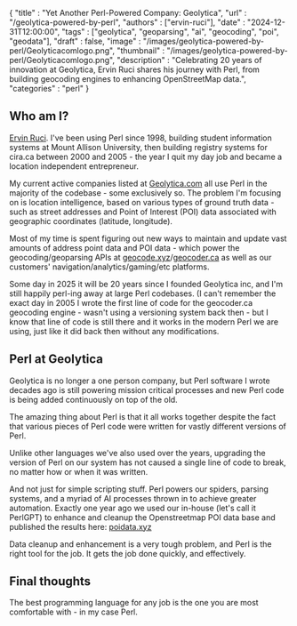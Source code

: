 {
    "title"       : "Yet Another Perl-Powered Company: Geolytica",
    "url"         : "/geolytica-powered-by-perl",
    "authors"     : ["ervin-ruci"],
    "date"        : "2024-12-31T12:00:00",
    "tags"        : ["geolytica", "geoparsing", "ai", "geocoding", "poi", "geodata"],
    "draft"       : false,
    "image"       : "/images/geolytica-powered-by-perl/Geolyticacomlogo.png",
    "thumbnail"   : "/images/geolytica-powered-by-perl/Geolyticacomlogo.png",
    "description" : "Celebrating 20 years of innovation at Geolytica, Ervin Ruci shares his journey with Perl, from building geocoding engines to enhancing OpenStreetMap data.",
    "categories"  : "perl"
}

## Who am I?

[Ervin Ruci](https://eruci.com). I've been using Perl since 1998, building
student information systems at Mount Allison University, then building registry
systems for cira.ca between 2000 and 2005 - the year I quit my day job and
became a location independent entrepreneur.

My current active companies listed at [Geolytica.com](https://geolytica.com)
all use Perl in the majority of the codebase - some exclusively so. The problem
I'm focusing on is location intelligence, based on various types of ground
truth data - such as street addresses and Point of Interest (POI) data
associated with geographic coordinates (latitude, longitude).

Most of my time is spent figuring out new ways to maintain and update vast
amounts of address point data and POI data - which power the
geocoding/geoparsing APIs at
[geocode.xyz](https://geocode.xyz)/[geocoder.ca](https://geocoder.ca) as well
as our customers' navigation/analytics/gaming/etc platforms.

Some day in 2025 it will be 20 years since I founded Geolytica inc, and I'm
still happily perl-ing away at large Perl codebases. (I can't remember the
exact day in 2005 I wrote the first line of code for the geocoder.ca geocoding
engine - wasn't using a versioning system back then - but I know that line of
code is still there and it works in the modern Perl we are using, just like it
did back then without any modifications.

## Perl at Geolytica

Geolytica is no longer a one person company, but Perl software I wrote decades
ago is still powering mission critical processes and new Perl code is being
added continuously on top of the old.

The amazing thing about Perl is that it all works together despite the fact
that various pieces of Perl code were written for vastly different versions of
Perl.

Unlike other languages we've also used over the years, upgrading the version of
Perl on our system has not caused a single line of code to break, no matter how
or when it was written.

And not just for simple scripting stuff. Perl powers our spiders, parsing
systems, and a myriad of AI processes thrown in to achieve greater automation.
Exactly one year ago we used our in-house (let's call it PerlGPT) to enhance
and cleanup the Openstreetmap POI data base and published the results here:
[poidata.xyz](https://poidata.xyz/odbl)

Data cleanup and enhancement is a very tough problem, and Perl is the right
tool for the job. It gets the job done quickly, and effectively.

## Final thoughts

The best programming language for any job is the one you are most comfortable
with - in my case Perl.
